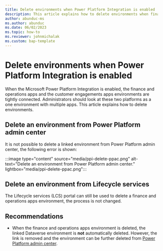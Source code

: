 ```yaml
---
title: Delete environments when Power Platform Integration is enabled
description: This article explains how to delete environments when finance and operations apps are integrated with Power Platform
author: abunduc-ms
ms.author: abunduc
ms.date: 06/02/2023
ms.topic: how-to
ms.reviewer: johnmichalak
ms.custom: bap-template
---
```


# Delete environments when Power Platform Integration is enabled

When the Microsoft Power Platform Integration is enabled, the finance and operations apps and the customer engagements apps environments are tightly connected. Administrators should look at these two platforms as a one environment with multiple apps. This article explains how to delete environments.

## Delete an environment from Power Platform admin center

It is not possible to delete a linked environment from Power Platform admin center, the following error is shown:

:::image type="content" source="media/ppi-delete-ppac.png" alt-text="Delete an environment from Power Platform admin center." lightbox="media/ppi-delete-ppac.png":::

## Delete an environment from Lifecycle services

The Lifecycle services (LCS) portal can still be used to delete a finance and operations apps environment, the process is not changed.

## Recommendations

- When the finance and operations apps environment is deleted, the linked Dataverse environment is **not** automatically deleted. However, the link is removed and the environment can be further deleted from [Power Platform admin center](/power-platform/admin/delete-environment).
